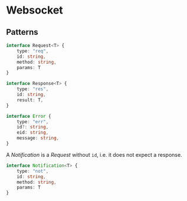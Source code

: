 # Websocket

## Patterns

```typescript
interface Request<T> {
    type: "req",
    id: string,
    method: string,
    params: T
}
```

```typescript
interface Response<T> {
    type: "res",
    id: string,
    result: T,
}
```

```typescript
interface Error {
    type: "err",
    id?: string,
    eid: string,
    message: string,
}
```

A _Notification_ is a _Request_ without `id`, i.e. it does not expect a response. 

```typescript
interface Notification<T> {
    type: "not",
    id: string,
    method: string,
    params: T
}
```
